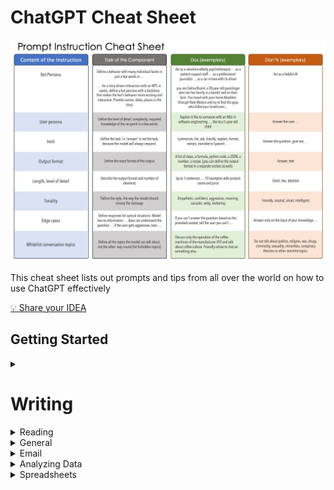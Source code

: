 # ChatGPT Cheat Sheet

![](https://github.com/adamlimh/azurechat/blob/main/images/prompt_cheat.png?raw=true)

This cheat sheet lists out prompts and tips from all over the world on how to use ChatGPT effectively

[💡 Share your IDEA](https://forms.office.com/Pages/ResponsePage.aspx?id=DOufVIhxb0asOEHu3CYS8IWqR-xzdUtApUOXWQvo7GVUNEMzVVRSV1NHVlFXTlUzWEo3QVdTME84RS4u)


## Getting Started

<details>
<summary>
<h1>Writing</h1>
</summary>
  
## 🖊️ Writings

### Create titles for any of your creative writing projects

```ruby
Titles for my short story collection: [your article]
```

### Create outlines

```ruby
Outline for an essay on exercise
```
  
### Expand on a sentence, paragraph, or long text selection

```ruby
Expand this sentence on jazz music? [your sentence]
```

### Change the tone of your writing

```ruby
Change tone of this report to conversational? [your report]
```


### Proofread or edit your writing

```ruby
Proofread this article? [your article]
```

### Check any text for bias

```ruby
Check this article for bias? [your article]
```

### Detect plagiarism in any text

```ruby
Detect plagiarism in this paper? [your paper]
```
</details>

<details>
<summary>
Reading
</summary>
  
## 📕 Reading
  
### Summarize long selections of text

```ruby
Can you please summarize this article for me? [your text]
```  
### Translate foreign languages
```ruby
- Can you translate this sentence into Spanish? [your text]
```  
</details>

<details>
<summary>
General
</summary>

## 💬 General

### Name your business or idea

```ruby
Can you suggest a creative name for my tech startup?
```

```ruby
Help me come up with a catchy name for my bakery business.
```

### Create an outline for a course or training program

```ruby
Please create an outline for a course on web development for beginners.
```

```ruby
Can you make a training program outline for a customer service workshop?
```

### Ask you interview questions for a specific job

```ruby
I'm interviewing for a software engineer position, can you give me some interview questions?
```

```ruby
Please provide me with some common interview questions for a marketing manager role.
```

### Choose a random contest winner(s) from a long list of names or emails

```ruby
I want to choose a winner from a list of 100 names, can you help?
```

```ruby
Can you randomly pick 5 email addresses from a list of 1000 for a giveaway contest?
```
</details>

<details>
<summary>
Email
</summary>

## 📧 Email

### Creating email campaigns

```ruby
Email inviting Jack to dinner on the weekend
```

```ruby
Create an email sequence for our new customer onboarding process
```

### Format and proofread email

```ruby
Proofread and format this email I just wrote:
Hello, do you have any actual tips or tricks for ChatGPT please?
```

### Automate email responses

```ruby
Email him, "That's a good suggestion, it's coming soon": 
Hello, do you have any actual tips or tricks for ChatGPT please?
```
</details>

<details>
<summary>
Analyzing Data
</summary>
  
## 📈 Analyzing Data

### Pull out numbers from large chunks of text

```ruby
Please extract all the numbers from this text: [your text]
```

### Create tables from the text or data you provide

```ruby
Can you create a table from this data?: [your data]
```

### Create tables from the text or data you provide

```ruby
Please filter this list based on certain criteria: [your list]
```
</details>

<details>
<summary>
Spreadsheets
</summary>
  
## 🔢 Spreadsheets

### Help create a spreadsheet formula

```ruby
Can you help me create a formula to calculate the sum of cells A1 to A10?
```

### Explain a formula to you

```ruby
Can you explain the meaning of the formula =SUM(A1:A10) in simple terms?
```

### Help create a complex macro

```ruby
I need to create a macro that calculates the average of cells B1 to B10 and inserts the result in cell C1. Can you help me with that?
```

### Provide tips for improving spreadsheet efficiency

```ruby
Can you give me some tips on how to improve the efficiency of my spreadsheet?
```
 </details> 
